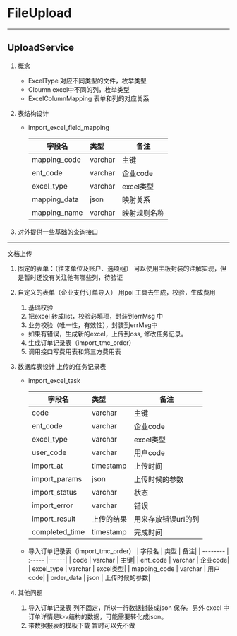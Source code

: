 # FileUpload

---
## UploadService
1. 概念
    - ExcelType 对应不同类型的文件，枚举类型
    - Cloumn excel中不同的列，枚举类型
    - ExcelColumnMapping 表单和列的对应关系
2. 表结构设计

    - import_excel_field_mapping

      |   字段名      | 类型    |  备注|
      | --------   | :-----  |------|
      | mapping_code |  varchar | 主键|
      | ent_code  | varchar | 企业code|
      | excel_type | varchar | excel类型|
      | mapping_data  | json | 映射关系|
      | mapping_name| varchar | 映射规则名称|
3. 对外提供一些基础的查询接口

---
文档上传

1. 固定的表单：（往来单位及账户、选项组）
   可以使用主板封装的注解实现，但是暂时还没有关注他有哪些列，待验证
2. 自定义的表单（企业支付订单导入）
   用poi 工具去生成，校验，生成费用
    1. 基础校验
    2. 把excel 转成list，校验必填项，封装到errMsg 中
    3. 业务校验（唯一性，有效性），封装到errMsg中
      - 如果有错误，生成新的excel，上传到oss, 修改任务记录。
    4. 生成订单记录表（import_tmc_order）
    5. 调用接口写费用表和第三方费用表

3. 数据库表设计
    上传的任务记录表
    - import_excel_task

      |   字段名      | 类型    |  备注|
      | --------   | :-----  |------|
      | code |  varchar | 主键|
      | ent_code  | varchar | 企业code|
      | excel_type | varchar | excel类型|
      | user_code  | varchar | 用户code|
      | import_at| timestamp | 上传时间|
      | import_params  | json | 上传时候的参数|
      | import_status  |varchar  | 状态|
      | import_error| varchar | 错误|
      | import_result  | 上传的结果 | 用来存放错误url的列|
      | completed_time| timestamp | 完成时间|

    - 导入订单记录表（import_tmc_order）
      |   字段名      | 类型    |  备注|
      | --------   | :-----  |------|
      | code |  varchar | 主键|
      | ent_code  | varchar | 企业code|
      | excel_type | varchar | excel类型|
      | mapping_code  | varchar | 用户code|
      | order_data  | json | 上传时候的参数|



4. 其他问题
    1. 导入订单记录表
       列不固定，所以一行数据封装成json 保存。另外 excel 中订单详情是k-v结构的数据，可能需要转化成json。
    2. 带数据报表的模板下载
      暂时可以先不做
